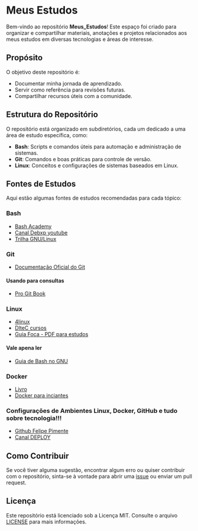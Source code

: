 # Meus Estudos

Bem-vindo ao repositório **Meus_Estudos**! Este espaço foi criado para organizar e compartilhar materiais, anotações e projetos relacionados aos meus estudos em diversas tecnologias e áreas de interesse.

## Propósito

O objetivo deste repositório é:
- Documentar minha jornada de aprendizado.
- Servir como referência para revisões futuras.
- Compartilhar recursos úteis com a comunidade.

## Estrutura do Repositório

O repositório está organizado em subdiretórios, cada um dedicado a uma área de estudo específica, como:
- **Bash**: Scripts e comandos úteis para automação e administração de sistemas.
- **Git**: Comandos e boas práticas para controle de versão.
- **Linux**: Conceitos e configurações de sistemas baseados em Linux.

## Fontes de Estudos

Aqui estão algumas fontes de estudos recomendadas para cada tópico:

### Bash
- [Bash Academy](https://guide.bash.academy/)
- [Canal Debxp youtube](https://www.youtube.com/watch?v=ZM--I3NJ2jY&list=PLXoSGejyuQGpf4X-NdGjvSlEFZhn2f2H7&index=1&ab_channel=debxp)
- [Trilha GNU/Linux](https://blauaraujo.com/tgl)

### Git
- [Documentação Oficial do Git](https://git-scm.com/doc)
#### Usando para consultas
- [Pro Git Book](https://git-scm.com/book/en/v2)

### Linux
- [4linux](https://4linux.com.br/cursos/treinamento/linux-fundamentals/)
- [DlteC cursos](https://www.dltec.com.br/)
- [Guia Foca - PDF para estudos](https://www.guiafoca.org/)
#### Vale apena ler
- [Guia de Bash no GNU](https://www.gnu.org/software/bash/manual/)

### Docker 
- [Livro](https://leanpub.com/dockerparadesenvolvedores)
- [Docker para inciantes](https://www.youtube.com/watch?v=w8xCdFa0VZA&list=PLViOsriojeLrdw5VByn96gphHFxqH3O_N&index=15&ab_channel=TechEduca)
  
### Configurações de Ambientes Linux, Docker, GitHub e tudo sobre tecnologia!!!
- [Github Felipe Pimente](https://github.com/felipementel/my-environment)
- [Canal DEPLOY](https://www.youtube.com/@D.E.P.L.O.Y/featured)

## Como Contribuir

Se você tiver alguma sugestão, encontrar algum erro ou quiser contribuir com o repositório, sinta-se à vontade para abrir uma [issue](https://github.com/Francisco-Sant/Meus_Estudos/issues) ou enviar um pull request.

## Licença

Este repositório está licenciado sob a Licença MIT. Consulte o arquivo [LICENSE](LICENSE) para mais informações.
